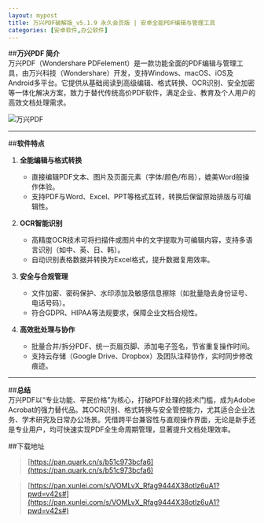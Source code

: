 ```yaml
---
layout: mypost
title: 万兴PDF破解版_v5.1.9 永久会员版 | 安卓全能PDF编辑与管理工具
categories: [安卓软件,办公软件]
---
```


##**万兴PDF 简介**  
万兴PDF（Wondershare PDFelement）是一款功能全面的PDF编辑与管理工具，由万兴科技（Wondershare）开发，支持Windows、macOS、iOS及Android多平台。它提供从基础阅读到高级编辑、格式转换、OCR识别、安全加密等一体化解决方案，致力于替代传统高价PDF软件，满足企业、教育及个人用户的高效文档处理需求。  

![万兴PDF](https://gcore.jsdelivr.net/gh/jikcc/jikcc.github.io/IMG/20250327172909100.webp)

---

##**软件特点**  
1. **全能编辑与格式转换**  
   - 直接编辑PDF文本、图片及页面元素（字体/颜色/布局），媲美Word般操作体验。  
   - 支持PDF与Word、Excel、PPT等格式互转，转换后保留原始排版与可编辑性。  

2. **OCR智能识别**  
   - 高精度OCR技术可将扫描件或图片中的文字提取为可编辑内容，支持多语言识别（如中、英、日、韩）。  
   - 自动识别表格数据并转换为Excel格式，提升数据复用效率。  

3. **安全与合规管理**  
   - 文件加密、密码保护、水印添加及敏感信息擦除（如批量隐去身份证号、电话号码）。  
   - 符合GDPR、HIPAA等法规要求，保障企业文档合规性。  

4. **高效批处理与协作**  
   - 批量合并/拆分PDF、统一页眉页脚、添加电子签名，节省重复操作时间。  
   - 支持云存储（Google Drive、Dropbox）及团队注释协作，实时同步修改痕迹。  

---  

##**总结**  
万兴PDF以“专业功能、平民价格”为核心，打破PDF处理的技术门槛，成为Adobe Acrobat的强力替代品。其OCR识别、格式转换与安全管控能力，尤其适合企业法务、学术研究及日常办公场景。凭借跨平台兼容性与直观操作界面，无论是新手还是专业用户，均可快速实现PDF全生命周期管理，显著提升文档处理效率。

##下载地址

> [https://pan.quark.cn/s/b51c973bcfa6](https://pan.quark.cn/s/b51c973bcfa6)

> [https://pan.xunlei.com/s/VOMLvX_Rfag9444X38otlz6uA1?pwd=v42s#](https://pan.xunlei.com/s/VOMLvX_Rfag9444X38otlz6uA1?pwd=v42s#)



